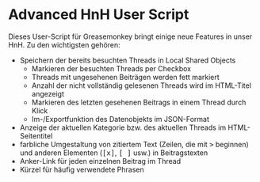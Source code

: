# Advanced HnH User Script

Dieses User-Script für Greasemonkey bringt einige neue Features in unser HnH. Zu den wichtigsten gehören:

* Speichern der bereits besuchten Threads in Local Shared Objects
  * Markieren der besuchten Threads per Checkbox
  * Threads mit ungesehenen Beiträgen werden fett markiert
  * Anzahl der nicht vollständig gelesenen Threads wird im HTML-Titel angezeigt
  * Markieren des letzten gesehenen Beitrags in einem Thread durch Klick
  * Im-/Exportfunktion des Datenobjekts im JSON-Format
* Anzeige der aktuellen Kategorie bzw. des aktuellen Threads im HTML-Seitentitel
* farbliche Umgestaltung von zitiertem Text (Zeilen, die mit <tt>></tt> beginnen) und anderen Elementen (<tt>[x]</tt>, <tt>[ ]</tt> usw.) in Beitragstexten
* Anker-Link für jeden einzelnen Beitrag im Thread
* Kürzel für häufig verwendete Phrasen